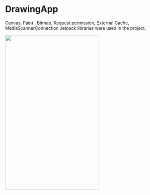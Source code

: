 # DrawingApp
Canvas, Paint , Bitmap, Request permission, External Cache, MediaScannerConnection Jetpack libraries were used in the project.
<tr>
  <td>
<img src="https://user-images.githubusercontent.com/56538177/199306275-84820a30-32fe-4951-9589-c5d1e779f146.png"  width="300" height="500">
    </td>
 
  
 
  </tr>

